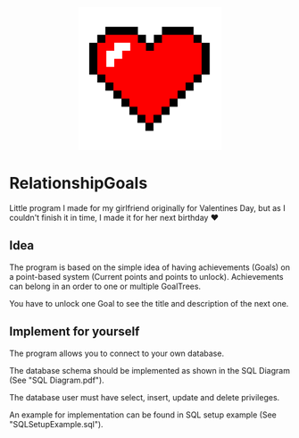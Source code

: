 <p align="center">
  <img src="https://github.com/Kitt3120/RelationshipGoals/blob/master/RelationshipGoals/Assets/Boot/heart.png?raw=true" width="256" height="256" title="Relationship Goals Heart Logo">
</p>

# RelationshipGoals
 Little program I made for my girlfriend originally for Valentines Day, but as I couldn't finish it in time, I made it for her next birthday ❤
 
 ## Idea
 The program is based on the simple idea of having achievements (Goals) on a point-based system (Current points and points to unlock).
 Achievements can belong in an order to one or multiple GoalTrees.
 
 You have to unlock one Goal to see the title and description of the next one.
 
 ## Implement for yourself
 
 The program allows you to connect to your own database.
 
 The database schema should be implemented as shown in the SQL Diagram (See "SQL Diagram.pdf").
 
 The database user must have select, insert, update and delete privileges.
 
 An example for implementation can be found in SQL setup example (See "SQLSetupExample.sql").
